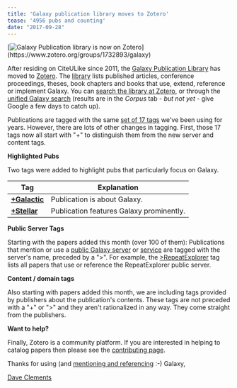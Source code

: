 ```yaml
---
title: 'Galaxy publication library moves to Zotero'
tease: '4956 pubs and counting'
date: "2017-09-28"
---
```

<div class="pull-right">
[<img src="/src/images/logos/zotero-logo-small-trans.png" alt="Galaxy Publication library is now on Zotero" />](https://www.zotero.org/groups/1732893/galaxy)
</div>

After residing on CiteULike since 2011, the [Galaxy Publication Library](/src/publication-library/index.md) has moved to [Zotero](https://www.zotero.org/). The [library](https://www.zotero.org/groups/galaxy) lists published articles, conference proceedings, theses, book chapters and books that use, extend, reference or implement Galaxy. You can [search the library at Zotero](https://www.zotero.org/groups/1732893/galaxy/items), or through the [unified Galaxy search](/src/search/index.md) (results are in the *Corpus* tab - *but not yet* - give Google a few days to catch up).

Publications are tagged with the same [set of 17 tags](/src/publication-library/index.md#tags) we've been using for years.  However, there are lots of other changes in tagging.  First, those 17 tags now all start with "+" to distinguish them from the new server and content tags.

**Highlighted Pubs**

Two tags were added to highlight pubs that particularly focus on Galaxy.

| Tag | Explanation |
| --- | --- |
| **[+Galactic](https://www.zotero.org/groups/galaxy/items/tag/+Galactic/)** | Publication is about Galaxy. |
| **[+Stellar](https://www.zotero.org/groups/galaxy/items/tag/+Stellar/)** | Publication features Galaxy prominently. |

**Public Server Tags**

Starting with the papers added this month (over 100 of them): Publications that mention or use a [public Galaxy server](/src/public-galaxy-servers/index.md) or [service](/src/galaxy-services/index.md) are tagged with the server's name, preceded by a ">".  For example, the [>RepeatExplorer](https://www.zotero.org/groups/1732893/galaxy/items/tag/%3ERepeatExplorer) tag lists all papers that use or reference the RepeatExplorer public server.

**Content / domain tags**

Also starting with papers added this month, we are including tags provided by publishers about the publication's contents.  These tags are not preceded with a "+" or ">" and they aren't rationalized in any way. They come straight from the publishers.

**Want to help?**

Finally, Zotero is a community platform.  If you are interested in helping to catalog papers then please see the [contributing page](/src/publication-library/contribute/index.md).

Thanks for using (and [mentioning and referencing](/src/citing-galaxy/index.md) :-) Galaxy,

[Dave Clements](/src/people/dave-clements/index.md)
